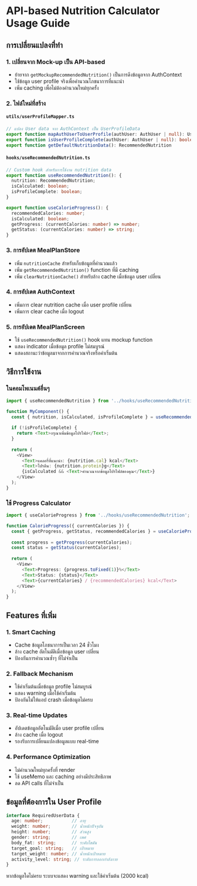 # API-based Nutrition Calculator Usage Guide

## การเปลี่ยนแปลงที่ทำ

### 1. เปลี่ยนจาก Mock-up เป็น API-based
- ย้ายจาก `getMockupRecommendedNutrition()` เป็นการดึงข้อมูลจาก AuthContext
- ใช้ข้อมูล user profile จริงเพื่อคำนวณโภชนาการที่แนะนำ
- เพิ่ม caching เพื่อไม่ต้องคำนวณใหม่ทุกครั้ง

### 2. ไฟล์ใหม่ที่สร้าง

#### `utils/userProfileMapper.ts`
```typescript
// แปลง User data จาก AuthContext เป็น UserProfileData
export function mapAuthUserToUserProfile(authUser: AuthUser | null): UserProfileData | null
export function isUserProfileComplete(authUser: AuthUser | null): boolean
export function getDefaultNutritionData(): RecommendedNutrition
```

#### `hooks/useRecommendedNutrition.ts`
```typescript
// Custom hook สำหรับการใช้งาน nutrition data
export function useRecommendedNutrition(): {
  nutrition: RecommendedNutrition;
  isCalculated: boolean;
  isProfileComplete: boolean;
}

export function useCalorieProgress(): {
  recommendedCalories: number;
  isCalculated: boolean;
  getProgress: (currentCalories: number) => number;
  getStatus: (currentCalories: number) => string;
}
```

### 3. การอัปเดต MealPlanStore
- เพิ่ม `nutritionCache` สำหรับเก็บข้อมูลที่คำนวณแล้ว
- เพิ่ม `getRecommendedNutrition()` function ที่มี caching
- เพิ่ม `clearNutritionCache()` สำหรับล้าง cache เมื่อข้อมูล user เปลี่ยน

### 4. การอัปเดต AuthContext
- เพิ่มการ clear nutrition cache เมื่อ user profile เปลี่ยน
- เพิ่มการ clear cache เมื่อ logout

### 5. การอัปเดต MealPlanScreen
- ใช้ `useRecommendedNutrition()` hook แทน mockup function
- แสดง indicator เมื่อข้อมูล profile ไม่สมบูรณ์
- แสดงสถานะว่าข้อมูลมาจากการคำนวณจริงหรือค่าเริ่มต้น

## วิธีการใช้งาน

### ในคอมโพเนนต์อื่นๆ
```typescript
import { useRecommendedNutrition } from '../hooks/useRecommendedNutrition';

function MyComponent() {
  const { nutrition, isCalculated, isProfileComplete } = useRecommendedNutrition();
  
  if (!isProfileComplete) {
    return <Text>กรุณาเพิ่มข้อมูลโปรไฟล์</Text>;
  }
  
  return (
    <View>
      <Text>แคลอรี่ที่แนะนำ: {nutrition.cal} kcal</Text>
      <Text>โปรตีน: {nutrition.protein}g</Text>
      {isCalculated && <Text>คำนวณจากข้อมูลโปรไฟล์ของคุณ</Text>}
    </View>
  );
}
```

### ใช้ Progress Calculator
```typescript
import { useCalorieProgress } from '../hooks/useRecommendedNutrition';

function CalorieProgress({ currentCalories }) {
  const { getProgress, getStatus, recommendedCalories } = useCalorieProgress();
  
  const progress = getProgress(currentCalories);
  const status = getStatus(currentCalories);
  
  return (
    <View>
      <Text>Progress: {progress.toFixed(1)}%</Text>
      <Text>Status: {status}</Text>
      <Text>{currentCalories} / {recommendedCalories} kcal</Text>
    </View>
  );
}
```

## Features ที่เพิ่ม

### 1. Smart Caching
- Cache ข้อมูลโภชนาการเป็นเวลา 24 ชั่วโมง
- ล้าง cache อัตโนมัติเมื่อข้อมูล user เปลี่ยน
- ป้องกันการคำนวณซ้ำๆ ที่ไม่จำเป็น

### 2. Fallback Mechanism
- ใช้ค่าเริ่มต้นเมื่อข้อมูล profile ไม่สมบูรณ์
- แสดง warning เมื่อใช้ค่าเริ่มต้น
- ป้องกันไม่ให้แอป crash เมื่อข้อมูลไม่ครบ

### 3. Real-time Updates
- อัปเดตข้อมูลอัตโนมัติเมื่อ user profile เปลี่ยน
- ล้าง cache เมื่อ logout
- รองรับการเปลี่ยนแปลงข้อมูลแบบ real-time

### 4. Performance Optimization
- ไม่คำนวณใหม่ทุกครั้งที่ render
- ใช้ useMemo และ caching อย่างมีประสิทธิภาพ
- ลด API calls ที่ไม่จำเป็น

## ข้อมูลที่ต้องการใน User Profile

```typescript
interface RequiredUserData {
  age: number;           // อายุ
  weight: number;        // น้ำหนักปัจจุบัน
  height: number;        // ส่วนสูง
  gender: string;        // เพศ
  body_fat: string;      // ระดับไขมัน
  target_goal: string;   // เป้าหมาย
  target_weight: number; // น้ำหนักเป้าหมาย
  activity_level: string; // ระดับการออกกำลังกาย
}
```

หากข้อมูลใดไม่ครบ ระบบจะแสดง warning และใช้ค่าเริ่มต้น (2000 kcal)
